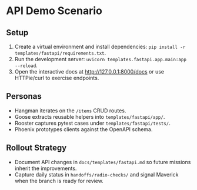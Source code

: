 # API Demo Scenario

## Setup
1. Create a virtual environment and install dependencies: `pip install -r templates/fastapi/requirements.txt`.
2. Run the development server: `uvicorn templates.fastapi.app.main:app --reload`.
3. Open the interactive docs at http://127.0.0.1:8000/docs or use HTTPie/curl to exercise endpoints.

## Personas
- Hangman iterates on the `/items` CRUD routes.
- Goose extracts reusable helpers into `templates/fastapi/app/`.
- Rooster captures pytest cases under `templates/fastapi/tests/`.
- Phoenix prototypes clients against the OpenAPI schema.

## Rollout Strategy
- Document API changes in `docs/templates/fastapi.md` so future missions inherit the improvements.
- Capture daily status in `handoffs/radio-checks/` and signal Maverick when the branch is ready for review.

